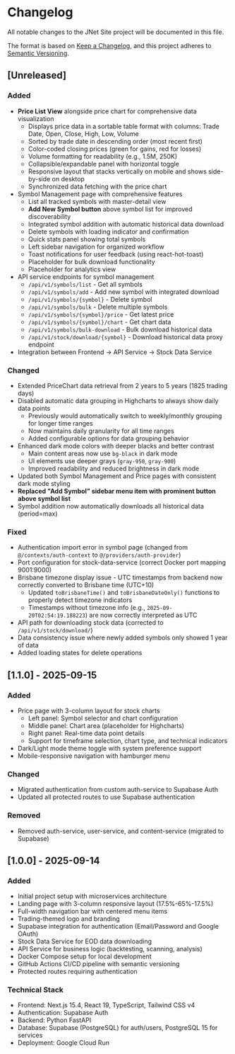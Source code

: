 # Changelog

All notable changes to the JNet Site project will be documented in this file.

The format is based on [Keep a Changelog](https://keepachangelog.com/en/1.0.0/),
and this project adheres to [Semantic Versioning](https://semver.org/spec/v2.0.0.html).

## [Unreleased]

### Added
- **Price List View** alongside price chart for comprehensive data visualization
  - Displays price data in a sortable table format with columns: Trade Date, Open, Close, High, Low, Volume
  - Sorted by trade date in descending order (most recent first)
  - Color-coded closing prices (green for gains, red for losses)
  - Volume formatting for readability (e.g., 1.5M, 250K)
  - Collapsible/expandable panel with horizontal toggle
  - Responsive layout that stacks vertically on mobile and shows side-by-side on desktop
  - Synchronized data fetching with the price chart
- Symbol Management page with comprehensive features
  - List all tracked symbols with master-detail view
  - **Add New Symbol button** above symbol list for improved discoverability
  - Integrated symbol addition with automatic historical data download
  - Delete symbols with loading indicator and confirmation
  - Quick stats panel showing total symbols
  - Left sidebar navigation for organized workflow
  - Toast notifications for user feedback (using react-hot-toast)
  - Placeholder for bulk download functionality
  - Placeholder for analytics view
- API service endpoints for symbol management
  - `/api/v1/symbols/list` - Get all symbols
  - `/api/v1/symbols/add` - Add new symbol with integrated download
  - `/api/v1/symbols/{symbol}` - Delete symbol
  - `/api/v1/symbols/bulk` - Delete multiple symbols
  - `/api/v1/symbols/{symbol}/price` - Get latest price
  - `/api/v1/symbols/{symbol}/chart` - Get chart data
  - `/api/v1/symbols/bulk-download` - Bulk download historical data
  - `/api/v1/stock/download/{symbol}` - Download historical data proxy endpoint
- Integration between Frontend → API Service → Stock Data Service

### Changed
- Extended PriceChart data retrieval from 2 years to 5 years (1825 trading days)
- Disabled automatic data grouping in Highcharts to always show daily data points
  - Previously would automatically switch to weekly/monthly grouping for longer time ranges
  - Now maintains daily granularity for all time ranges
  - Added configurable options for data grouping behavior
- Enhanced dark mode colors with deeper blacks and better contrast
  - Main content areas now use `bg-black` in dark mode
  - UI elements use deeper grays (`gray-950`, `gray-900`)
  - Improved readability and reduced brightness in dark mode
- Updated both Symbol Management and Price pages with consistent dark mode styling
- **Replaced "Add Symbol" sidebar menu item with prominent button above symbol list**
- Symbol addition now automatically downloads all historical data (period=max)

### Fixed
- Authentication import error in symbol page (changed from `@/contexts/auth-context` to `@/providers/auth-provider`)
- Port configuration for stock-data-service (correct Docker port mapping 9001:9000)
- Brisbane timezone display issue - UTC timestamps from backend now correctly converted to Brisbane time (UTC+10)
  - Updated `toBrisbaneTime()` and `toBrisbaneDateOnly()` functions to properly detect timezone indicators
  - Timestamps without timezone info (e.g., `2025-09-20T02:54:19.188223`) are now correctly interpreted as UTC
- API path for downloading stock data (corrected to `/api/v1/stock/download/`)
- Data consistency issue where newly added symbols only showed 1 year of data
- Added loading states for delete operations

## [1.1.0] - 2025-09-15

### Added
- Price page with 3-column layout for stock charts
  - Left panel: Symbol selector and chart configuration
  - Middle panel: Chart area (placeholder for Highcharts)
  - Right panel: Real-time data point details
  - Support for timeframe selection, chart type, and technical indicators
- Dark/Light mode theme toggle with system preference support
- Mobile-responsive navigation with hamburger menu

### Changed
- Migrated authentication from custom auth-service to Supabase Auth
- Updated all protected routes to use Supabase authentication

### Removed
- Removed auth-service, user-service, and content-service (migrated to Supabase)

## [1.0.0] - 2025-09-14

### Added
- Initial project setup with microservices architecture
- Landing page with 3-column responsive layout (17.5%-65%-17.5%)
- Full-width navigation bar with centered menu items
- Trading-themed logo and branding
- Supabase integration for authentication (Email/Password and Google OAuth)
- Stock Data Service for EOD data downloading
- API Service for business logic (backtesting, scanning, analysis)
- Docker Compose setup for local development
- GitHub Actions CI/CD pipeline with semantic versioning
- Protected routes requiring authentication

### Technical Stack
- Frontend: Next.js 15.4, React 19, TypeScript, Tailwind CSS v4
- Authentication: Supabase Auth
- Backend: Python FastAPI
- Database: Supabase (PostgreSQL) for auth/users, PostgreSQL 15 for services
- Deployment: Google Cloud Run